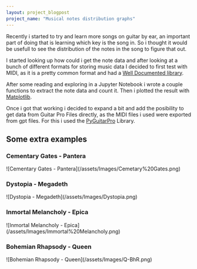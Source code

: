 ```yaml
---
layout: project_blogpost
project_name: "Musical notes distribution graphs"
---
```


Recently i started to try and learn more songs on guitar by ear, an important part of doing that is learning which key is the song in. So i thought it would be usefull to see the distribution of the notes in the song to figure that out.

I started looking up how could i get the note data and after looking at a bunch of different formats for storing music data I decided to first test with MIDI, as it is a pretty common format and had a [Well Documented library](https://mido.readthedocs.io/).

After some reading and exploring in a Jupyter Notebook i wrote a couple functions to extract the note data and count it. Then i plotted the result with [Matplotlib](https://matplotlib.org/).

Once i got that working i decided to expand a bit and add the posibility to get data from Guitar Pro Files directly, as the MIDI files i used were exported from gpt files. For this i used the [PyGuitarPro](https://pyguitarpro.readthedocs.io) Library.

## Some extra examples

<h3 class="center"> Cementary Gates - Pantera </h3>
![Cementary Gates - Pantera](/assets/Images/Cemetary%20Gates.png)

<h3 class="center"> Dystopia - Megadeth </h3>
![Dystopia - Megadeth](/assets/Images/Dystopia.png)

<h3 class="center"> Inmortal Melancholy - Epica </h3>
![Inmortal Melancholy - Epica](/assets/Images/Immortal%20Melancholy.png)

<h3 class="center"> Bohemian Rhapsody - Queen </h3>
![Bohemian Rhapsody - Queen](/assets/Images/Q-BhR.png)